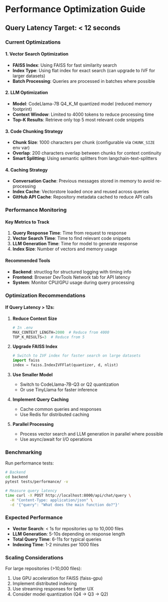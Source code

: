 # Performance Optimization Guide

## Query Latency Target: < 12 seconds

### Current Optimizations

#### 1. Vector Search Optimization
- **FAISS Index**: Using FAISS for fast similarity search
- **Index Type**: Using flat index for exact search (can upgrade to IVF for larger datasets)
- **Batch Processing**: Queries are processed in batches where possible

#### 2. LLM Optimization
- **Model**: CodeLlama-7B Q4_K_M quantized model (reduced memory footprint)
- **Context Window**: Limited to 4000 tokens to reduce processing time
- **Top-K Results**: Retrieve only top 5 most relevant code snippets

#### 3. Code Chunking Strategy
- **Chunk Size**: 1000 characters per chunk (configurable via `CHUNK_SIZE` env var)
- **Overlap**: 200 characters overlap between chunks for context continuity
- **Smart Splitting**: Using semantic splitters from langchain-text-splitters

#### 4. Caching Strategy
- **Conversation Cache**: Previous messages stored in memory to avoid re-processing
- **Index Cache**: Vectorstore loaded once and reused across queries
- **GitHub API Cache**: Repository metadata cached to reduce API calls

### Performance Monitoring

#### Key Metrics to Track
1. **Query Response Time**: Time from request to response
2. **Vector Search Time**: Time to find relevant code snippets
3. **LLM Generation Time**: Time for model to generate response
4. **Index Size**: Number of vectors and memory usage

#### Recommended Tools
- **Backend**: structlog for structured logging with timing info
- **Frontend**: Browser DevTools Network tab for API latency
- **System**: Monitor CPU/GPU usage during query processing

### Optimization Recommendations

#### If Query Latency > 12s:

1. **Reduce Context Size**
   ```python
   # In .env
   MAX_CONTEXT_LENGTH=2000  # Reduce from 4000
   TOP_K_RESULTS=3  # Reduce from 5
   ```

2. **Upgrade FAISS Index**
   ```python
   # Switch to IVF index for faster search on large datasets
   import faiss
   index = faiss.IndexIVFFlat(quantizer, d, nlist)
   ```

3. **Use Smaller Model**
   - Switch to CodeLlama-7B-Q3 or Q2 quantization
   - Or use TinyLlama for faster inference

4. **Implement Query Caching**
   - Cache common queries and responses
   - Use Redis for distributed caching

5. **Parallel Processing**
   - Process vector search and LLM generation in parallel where possible
   - Use async/await for I/O operations

### Benchmarking

Run performance tests:
```bash
# Backend
cd backend
pytest tests/performance/ -v

# Measure query latency
time curl -X POST http://localhost:8000/api/chat/query \
  -H "Content-Type: application/json" \
  -d '{"query": "What does the main function do?"}'
```

### Expected Performance

- **Vector Search**: < 1s for repositories up to 10,000 files
- **LLM Generation**: 5-10s depending on response length
- **Total Query Time**: 6-11s for typical queries
- **Indexing Time**: 1-2 minutes per 1000 files

### Scaling Considerations

For large repositories (>10,000 files):
1. Use GPU acceleration for FAISS (faiss-gpu)
2. Implement distributed indexing
3. Use streaming responses for better UX
4. Consider model quantization (Q4 → Q3 → Q2)
